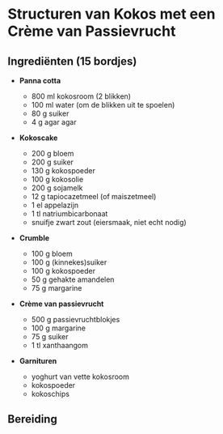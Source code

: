# Structuren van Kokos met een Crème van Passievrucht

## Ingrediënten (15 bordjes)

* **Panna cotta**
  * 800 ml kokosroom (2 blikken)
  * 100 ml water (om de blikken uit te spoelen)
  * 80 g suiker
  * 4 g agar agar

* **Kokoscake**
  *	200 g bloem
  *	200 g suiker
  *	130 g kokospoeder 
  *	100 g kokosolie
  *	200 g sojamelk
  *	12 g tapiocazetmeel (of maiszetmeel)
  *	1 el appelazijn
  *	1 tl natriumbicarbonaat
  * snuifje zwart zout (eiersmaak, niet echt nodig)
 
* **Crumble**
  * 100 g bloem
  * 100 g (kinnekes)suiker
  * 100 g kokospoeder
  * 50 g gehakte amandelen
  * 75 g margarine

* **Crème van passievrucht**
  * 500 g passievruchtblokjes
  * 100 g margarine
  * 75 g suiker
  * 1 tl xanthaangom

* **Garnituren**
  * yoghurt van vette kokosroom
  * kokospoeder
  * kokoschips

## Bereiding

